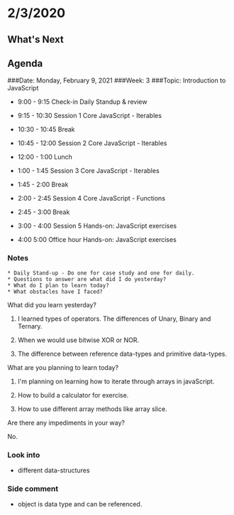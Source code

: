# 2/3/2020
## What's Next
###
## Agenda	
###Date:	Monday, February 9, 2021
###Week:	 3 
###Topic: Introduction to JavaScript 
- 9:00	-	9:15	Check-in	Daily Standup & review
- 9:15	-	10:30	Session 1	Core JavaScript -  Iterables

- 10:30	-	10:45	Break
	 
- 10:45	-	12:00	Session 2	Core JavaScript - Iterables

- 12:00	-	1:00	Lunch	 
- 1:00	-	1:45	Session 3	Core JavaScript - Iterables

- 1:45	-	2:00	Break
	 
- 2:00	-	2:45	Session 4	Core JavaScript - Functions

- 2:45	-	3:00	Break	 
- 3:00	-	4:00	Session 5	Hands-on: JavaScript exercises

- 4:00	 	5:00	Office hour	Hands-on: JavaScript exercises


### Notes

	* Daily Stand-up - Do one for case study and one for daily.
	* Questions to answer are what did I do yesterday?
	* What do I plan to learn today?
	* What obstacles have I faced?

What did you learn yesterday? 

1. I learned types of operators. The differences of Unary, Binary and Ternary.

2. When we would use bitwise XOR or NOR.

3. The difference between reference data-types and primitive data-types.

What are you planning to learn today?

1. I'm planning on learning how to iterate through arrays in javaScript.

2. How to build a calculator for exercise.  

3. How to use different array methods like array slice.

Are there any impediments in your way?

No.

### Look into

-  different data-structures
 
 
### Side comment
- object is data type and can be referenced.
